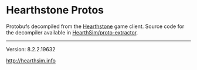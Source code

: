 Hearthstone Protos
==================

Protobufs decompiled from the [Hearthstone](http://playhearthstone.com)
game client. Source code for the decompiler available in
[HearthSim/proto-extractor](https://github.com/hearthsim/proto-extractor).

---

Version: 8.2.2.19632

http://hearthsim.info
